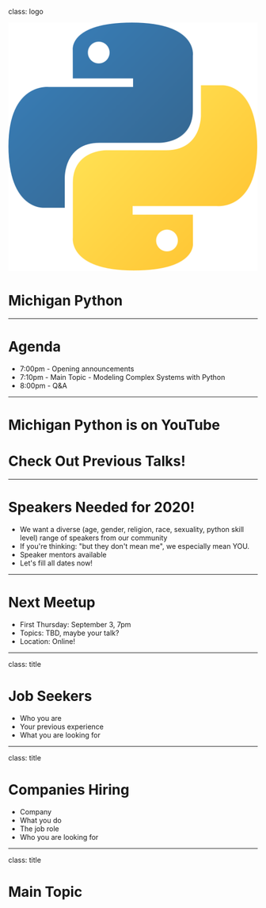 class: logo

![Michigan Python](python.svg)

# Michigan Python

---

# Agenda

- 7:00pm - Opening announcements
- 7:10pm - Main Topic - Modeling Complex Systems with Python
- 8:00pm - Q&A

---

# Michigan Python is on YouTube
# Check Out Previous Talks!

---

# Speakers Needed for 2020!

- We want a diverse (age, gender, religion, race, sexuality, python skill level) range of speakers from our community
- If you're thinking: "but they don't mean me", we especially mean YOU.
- Speaker mentors available
- Let's fill all dates now!

---

# Next Meetup

- First Thursday: September 3, 7pm
- Topics: TBD, maybe your talk?
- Location: Online!

---

class: title

# Job Seekers

- Who you are
- Your previous experience
- What you are looking for

---

class: title

# Companies Hiring

- Company
- What you do
- The job role
- Who you are looking for

---

class: title

# Main Topic

